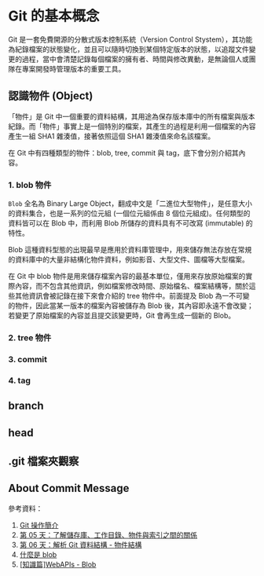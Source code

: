 # Git 的基本概念
Git 是一套免費開源的分散式版本控制系統（Version Control Stystem），其功能為紀錄檔案的狀態變化，並且可以隨時切換到某個特定版本的狀態，以追蹤文件變更的過程，當中會清楚記錄每個檔案的擁有者、時間與修改異動，是無論個人或團隊在專案開發時管理版本的重要工具。
## 認識物件 (Object)
「物件」是 Git 中一個重要的資料結構，其用途為保存版本庫中的所有檔案與版本紀錄。而「物件」事實上是一個特別的檔案，其產生的過程是利用一個檔案的內容產生一組 SHA1 雜湊值，接著依照這個 SHA1 雜湊值來命名該檔案。

在 Git 中有四種類型的物件：blob, tree, commit 與 tag，底下會分別介紹其內容。
### 1. blob 物件
`Blob` 全名為 Binary Large Object，翻成中文是「二進位大型物件」，是任意大小的資料集合，也是一系列的位元組 (一個位元組係由 8 個位元組成)。任何類型的資料皆可以在 Blob 中，而利用 Blob 所儲存的資料具有不可改寫 (immutable) 的特性。

Blob 這種資料型態的出現最早是應用於資料庫管理中，用來儲存無法存放在常規的資料庫中的大量非結構化物件資料，例如影音、大型文件、圖檔等大型檔案。

在 Git 中 blob 物件是用來儲存檔案內容的最基本單位，僅用來存放原始檔案的實際內容，而不包含其他資訊，例如檔案修改時間、原始檔名、檔案結構等，關於這些其他資訊會被記錄在接下來會介紹的 tree 物件中。前面提及 Blob 為一不可變的物件，因此當某一版本的檔案內容被儲存為 Blob 後，其內容即永遠不會改變；若變更了原始檔案的內容並且提交該變更時，Git 會再生成一個新的 Blob。
### 2. tree 物件

### 3. commit
### 4. tag
## branch
## head
## .git 檔案夾觀察
## About Commit Message

參考資料：
1. [Git 操作簡介](https://www.asustor.com/zh-tw/online/College_topic?topic=245)
2. [第 05 天：了解儲存庫、工作目錄、物件與索引之間的關係](https://github.com/doggy8088/Learn-Git-in-30-days/blob/master/zh-tw/05.md)
3. [第 06 天：解析 Git 資料結構 - 物件結構](https://github.com/doggy8088/Learn-Git-in-30-days/blob/master/zh-tw/06.md)
4. [什麼是 blob](https://hackmd.io/@l-zHCaalQSq59NxFixnqyg/rkvXJlCG5)
5. [[知識篇]WebAPIs - Blob](https://www.yasssssblog.com/2020/10/01/ithome-30-18-blob/) 